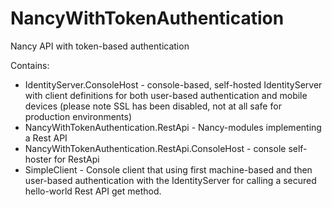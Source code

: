 # NancyWithTokenAuthentication
Nancy API with token-based authentication

Contains:
* IdentityServer.ConsoleHost - console-based, self-hosted IdentityServer with client definitions for both user-based authentication and mobile devices
  (please note SSL has been disabled, not at all safe for production environments)
* NancyWithTokenAuthentication.RestApi - Nancy-modules implementing a Rest API
* NancyWithTokenAuthentication.RestApi.ConsoleHost - console self-hoster for RestApi
* SimpleClient - Console client that using first machine-based and then user-based authentication with the IdentityServer for calling a secured hello-world Rest API get method.

